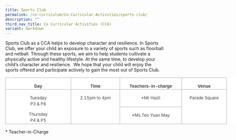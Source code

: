 ```yaml
---
title: Sports Club
permalink: /co-curriculum/Co-Curricular-Activities/sports-club/
description: ""
third_nav_title: Co Curricular Activities (CCA)
variant: markdown
---
```

Sports Club as a CCA helps to develop character and resilience. In Sports Club, we offer your child an exposure to a variety of sports such as floorball and netball.&nbsp;Through these sports, we aim to help students cultivate a physically active and healthy lifestyle. At the same time, to develop your child’s character and resilience.&nbsp; We hope that your child will enjoy the sports offered and participate actively to gain the most out of Sports Club.

<table class="MsoNormalTable" border="1" cellspacing="0" cellpadding="0" width="803" style="width:602.0pt;background:white;border-collapse:collapse;border:none;
 mso-border-alt:solid #AAAAAA .75pt;mso-yfti-tbllook:1184;mso-padding-alt:0in 0in 0in 0in"><tbody><tr style="mso-yfti-irow:0;mso-yfti-firstrow:yes;height:16.0pt"><td width="203" valign="top" style="width:152.25pt;border:solid #AAAAAA 1.0pt;
  mso-border-alt:solid #AAAAAA .75pt;padding:1.5pt 1.5pt 1.5pt 1.5pt;
  height:16.0pt"><p class="MsoNormal" align="center" style="margin-bottom:0in;text-align:center;
  line-height:normal"><b><span style="font-size:10.0pt;mso-fareast-font-family:
  &quot;DengXian Light&quot;;mso-fareast-theme-font:major-fareast;mso-bidi-font-family:
  Calibri;mso-bidi-theme-font:minor-latin;color:#454545;mso-font-kerning:0pt;
  mso-ligatures:none">Day</span></b><span style="font-size:12.0pt;mso-fareast-font-family:
  &quot;DengXian Light&quot;;mso-fareast-theme-font:major-fareast;mso-bidi-font-family:
  Calibri;mso-bidi-theme-font:minor-latin;color:#454545;mso-font-kerning:0pt;
  mso-ligatures:none"></span></p></td><td width="150" valign="top" style="width:112.5pt;border:solid #AAAAAA 1.0pt;
  border-left:none;mso-border-left-alt:solid #AAAAAA .75pt;mso-border-alt:solid #AAAAAA .75pt;
  padding:1.5pt 1.5pt 1.5pt 1.5pt;height:16.0pt"><p class="MsoNormal" align="center" style="margin-bottom:0in;text-align:center;
  line-height:normal"><b><span style="font-size:10.0pt;mso-fareast-font-family:
  &quot;DengXian Light&quot;;mso-fareast-theme-font:major-fareast;mso-bidi-font-family:
  Calibri;mso-bidi-theme-font:minor-latin;color:#454545;mso-font-kerning:0pt;
  mso-ligatures:none">Time</span></b><span style="font-size:12.0pt;mso-fareast-font-family:
  &quot;DengXian Light&quot;;mso-fareast-theme-font:major-fareast;mso-bidi-font-family:
  Calibri;mso-bidi-theme-font:minor-latin;color:#454545;mso-font-kerning:0pt;
  mso-ligatures:none"></span></p></td><td width="191" valign="top" style="width:143.25pt;border:solid #AAAAAA 1.0pt;
  border-left:none;mso-border-left-alt:solid #AAAAAA .75pt;mso-border-alt:solid #AAAAAA .75pt;
  padding:1.5pt 1.5pt 1.5pt 1.5pt;height:16.0pt"><p class="MsoNormal" align="center" style="margin-bottom:0in;text-align:center;
  line-height:normal"><b><span style="font-size:10.0pt;mso-fareast-font-family:
  &quot;DengXian Light&quot;;mso-fareast-theme-font:major-fareast;mso-bidi-font-family:
  Calibri;mso-bidi-theme-font:minor-latin;color:#454545;mso-font-kerning:0pt;
  mso-ligatures:none">Teachers-in-charge</span></b><span style="font-size:12.0pt;
  mso-fareast-font-family:&quot;DengXian Light&quot;;mso-fareast-theme-font:major-fareast;
  mso-bidi-font-family:Calibri;mso-bidi-theme-font:minor-latin;color:#454545;
  mso-font-kerning:0pt;mso-ligatures:none"></span></p></td><td width="138" valign="top" style="width:103.5pt;border:solid #AAAAAA 1.0pt;
  border-left:none;mso-border-left-alt:solid #AAAAAA .75pt;mso-border-alt:solid #AAAAAA .75pt;
  padding:1.5pt 1.5pt 1.5pt 1.5pt;height:16.0pt"><p class="MsoNormal" align="center" style="margin-bottom:0in;text-align:center;
  line-height:normal"><b><span style="font-size:10.0pt;mso-fareast-font-family:
  &quot;DengXian Light&quot;;mso-fareast-theme-font:major-fareast;mso-bidi-font-family:
  Calibri;mso-bidi-theme-font:minor-latin;color:#454545;mso-font-kerning:0pt;
  mso-ligatures:none">Venue</span></b><span style="font-size:12.0pt;mso-fareast-font-family:
  &quot;DengXian Light&quot;;mso-fareast-theme-font:major-fareast;mso-bidi-font-family:
  Calibri;mso-bidi-theme-font:minor-latin;color:#454545;mso-font-kerning:0pt;
  mso-ligatures:none"></span></p></td></tr><tr style="mso-yfti-irow:1;height:10.0pt"><td width="203" rowspan="2" valign="top" style="width:152.25pt;border:solid #AAAAAA 1.0pt;
  border-top:none;mso-border-top-alt:solid #AAAAAA .75pt;mso-border-alt:solid #AAAAAA .75pt;
  padding:1.5pt 1.5pt 1.5pt 1.5pt;height:10.0pt"><p class="MsoNormal" align="center" style="margin-bottom:0in;text-align:center;
  line-height:normal"><span style="font-size:10.0pt;mso-fareast-font-family:
  &quot;DengXian Light&quot;;mso-fareast-theme-font:major-fareast;mso-bidi-font-family:
  Calibri;mso-bidi-theme-font:minor-latin;color:#454545;mso-font-kerning:0pt;
  mso-ligatures:none">Tuesday<br>P3 &amp; P6</span><span style="font-size:12.0pt;mso-fareast-font-family:
  &quot;DengXian Light&quot;;mso-fareast-theme-font:major-fareast;mso-bidi-font-family:
  Calibri;mso-bidi-theme-font:minor-latin;color:#454545;mso-font-kerning:0pt;
  mso-ligatures:none"><br></span></p><p class="MsoNormal" align="center" style="margin-bottom:0in;text-align:center;
  line-height:normal"><span style="font-size:10.0pt;mso-fareast-font-family:
  &quot;DengXian Light&quot;;mso-fareast-theme-font:major-fareast;mso-bidi-font-family:
  Calibri;mso-bidi-theme-font:minor-latin;color:#454545;mso-font-kerning:0pt;
  mso-ligatures:none">Thursday<br>P4 &amp; P5</span><span style="font-size:12.0pt;mso-fareast-font-family:
  &quot;DengXian Light&quot;;mso-fareast-theme-font:major-fareast;mso-bidi-font-family:
  Calibri;mso-bidi-theme-font:minor-latin;color:#454545;mso-font-kerning:0pt;
  mso-ligatures:none"><br></span></p></td><td width="150" rowspan="2" valign="top" style="width:112.5pt;border-top:none;
  border-left:none;border-bottom:solid #AAAAAA 1.0pt;border-right:solid #AAAAAA 1.0pt;
  mso-border-top-alt:solid #AAAAAA .75pt;mso-border-left-alt:solid #AAAAAA .75pt;
  mso-border-alt:solid #AAAAAA .75pt;padding:1.5pt 1.5pt 1.5pt 1.5pt;
  height:10.0pt"><p class="MsoNormal" align="center" style="margin-bottom:0in;text-align:center;
  line-height:normal"><span style="font-size:10.0pt;mso-fareast-font-family:
  &quot;DengXian Light&quot;;mso-fareast-theme-font:major-fareast;mso-bidi-font-family:
  Calibri;mso-bidi-theme-font:minor-latin;color:#454545;mso-font-kerning:0pt;
  mso-ligatures:none">2.15pm to 4pm</span><span style="font-size:12.0pt;
  mso-fareast-font-family:&quot;DengXian Light&quot;;mso-fareast-theme-font:major-fareast;
  mso-bidi-font-family:Calibri;mso-bidi-theme-font:minor-latin;color:#454545;
  mso-font-kerning:0pt;mso-ligatures:none"></span></p></td><td width="191" valign="top" style="width:143.25pt;border-top:none;border-left:
  none;border-bottom:solid #AAAAAA 1.0pt;border-right:solid #AAAAAA 1.0pt;
  mso-border-top-alt:solid #AAAAAA .75pt;mso-border-left-alt:solid #AAAAAA .75pt;
  mso-border-alt:solid #AAAAAA .75pt;padding:1.5pt 1.5pt 1.5pt 1.5pt;
  height:10.0pt"><p class="MsoNormal" align="center" style="margin-bottom:0in;text-align:center;
  line-height:normal"><span style="font-size:10.0pt;mso-fareast-font-family:
  &quot;DengXian Light&quot;;mso-fareast-theme-font:major-fareast;mso-bidi-font-family:
  Calibri;mso-bidi-theme-font:minor-latin;color:#454545;mso-font-kerning:0pt;
  mso-ligatures:none">*Mr Hazli</span><span style="font-size:12.0pt;mso-fareast-font-family:
  &quot;DengXian Light&quot;;mso-fareast-theme-font:major-fareast;mso-bidi-font-family:
  Calibri;mso-bidi-theme-font:minor-latin;color:#454545;mso-font-kerning:0pt;
  mso-ligatures:none"></span></p></td><td width="138" rowspan="2" valign="top" style="width:103.5pt;border-top:none;
  border-left:none;border-bottom:solid #AAAAAA 1.0pt;border-right:solid #AAAAAA 1.0pt;
  mso-border-top-alt:solid #AAAAAA .75pt;mso-border-left-alt:solid #AAAAAA .75pt;
  mso-border-alt:solid #AAAAAA .75pt;padding:1.5pt 1.5pt 1.5pt 1.5pt;
  height:10.0pt"><p class="MsoNormal" align="center" style="margin-bottom:0in;text-align:center;
  line-height:normal"><span style="font-size:10.0pt;mso-fareast-font-family:
  &quot;DengXian Light&quot;;mso-fareast-theme-font:major-fareast;mso-bidi-font-family:
  Calibri;mso-bidi-theme-font:minor-latin;color:#454545;mso-font-kerning:0pt;
  mso-ligatures:none">Parade Square</span><span style="font-size:12.0pt;
  mso-fareast-font-family:&quot;DengXian Light&quot;;mso-fareast-theme-font:major-fareast;
  mso-bidi-font-family:Calibri;mso-bidi-theme-font:minor-latin;color:#454545;
  mso-font-kerning:0pt;mso-ligatures:none"></span></p></td></tr><tr style="mso-yfti-irow:2;mso-yfti-lastrow:yes;height:10.0pt"><td width="191" valign="top" style="width:143.25pt;border-top:none;border-left:
  none;border-bottom:solid #AAAAAA 1.0pt;border-right:solid #AAAAAA 1.0pt;
  mso-border-top-alt:solid #AAAAAA .75pt;mso-border-left-alt:solid #AAAAAA .75pt;
  mso-border-alt:solid #AAAAAA .75pt;padding:1.5pt 1.5pt 1.5pt 1.5pt;
  height:10.0pt"><p class="MsoNormal" align="center" style="margin-bottom:0in;text-align:center;
  line-height:normal"><span style="font-size:10.0pt;mso-fareast-font-family:
  &quot;DengXian Light&quot;;mso-fareast-theme-font:major-fareast;mso-bidi-font-family:
  Calibri;mso-bidi-theme-font:minor-latin;color:#454545;mso-font-kerning:0pt;
  mso-ligatures:none">*Ms Teo Yuan May</span><span style="font-size:12.0pt;
  mso-fareast-font-family:&quot;DengXian Light&quot;;mso-fareast-theme-font:major-fareast;
  mso-bidi-font-family:Calibri;mso-bidi-theme-font:minor-latin;color:#454545;
  mso-font-kerning:0pt;mso-ligatures:none"></span></p></td></tr></tbody></table>

\* Teacher-in-Charge